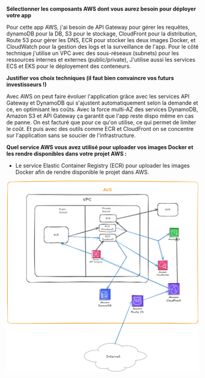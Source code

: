 **Sélectionner les composants AWS dont vous aurez besoin pour déployer votre app**

Pour cette app AWS, j'ai besoin de API Gateway pour gérer les requêtes, dynamoDB pour la DB, S3 pour le stockage, CloudFront pour la distribution, Route 53 pour gérer les DNS, ECR pour stocker les deux images Docker, et CloudWatch pour la gestion des logs et la surveillance de l'app.
Pour le côté technique j'utilise un VPC avec des sous-réseaux (subnets) pour les ressources internes et externes (public/private), J'utilise aussi les services ECS et EKS pour le déployement des conteneurs.

**Justifier vos choix techniques (il faut bien convaincre vos futurs investisseurs !)**

Avec AWS on peut faire évoluer l'application grâce avec les services API Gateway et DynamoDB qui s'ajustent automatiquement selon la demande et ce, en optimisant les coûts. 
Avec la force multi-AZ des services DynamoDB, Amazon S3 et API Gateway ça garantit que l'app reste dispo même en cas de panne. On est facturé que pour ce qu'on utilise, ce qui permet de limiter le coût.
Et puis avec des outils comme ECR et CloudFront on se concentre sur l'application sans se soucier de l'infrastructure.

**Quel service AWS vous avez utilisé pour uploader vos images Docker et les rendre disponibles dans votre projet AWS :**

- Le service Elastic Container Registry (ECR) pour uploader les images Docker afin de rendre disponible le projet dans AWS.

![Schema AWS](Schema2.png)